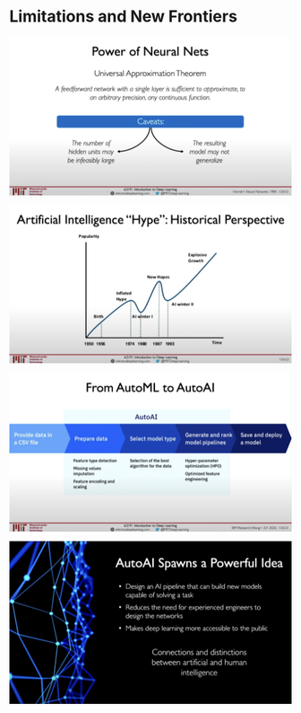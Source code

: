 # Limitations and New Frontiers

![Power of Neural Nets](assets/Power_of_Neural_Nets.png)

![Artificial Intelligence "Hype": Historical Perspective](assets/Artificial_Intelligence_Hype_Historical_Perspective.png)

![From AutoML to AutoAI](assets/From_AutoML_to_AutoAI.png)

![AutoAI](assets/AutoAI.png)

